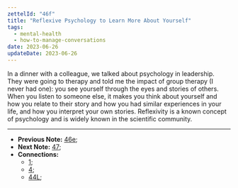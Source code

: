 ```yaml
---
zettelId: "46f"
title: "Reflexive Psychology to Learn More About Yourself"
tags:
  - mental-health
  - how-to-manage-conversations
date: 2023-06-26
updateDate: 2023-06-26
---
```


In a dinner with a colleague, we talked about psychology in leadership. They were going to therapy and told me the impact of group therapy (I never had one): you see yourself through the eyes and stories of others. When you listen to someone else, it makes you think about yourself and how you relate to their story and how you had similar experiences in your life, and how you interpret your own stories. Reflexivity is a known concept of psychology and is widely known in the scientific community.

---

- **Previous Note:** [46e](/notes/46e/);
- **Next Note:** [47](/notes/47/);
- **Connections:**
  - [1](/notes/1/);
  - [4](/notes/4/);
  - [44L](/notes/44l/);
